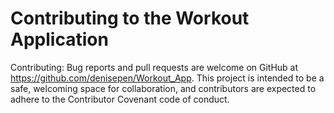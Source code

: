 # Contributing to the Workout Application

Contributing:
Bug reports and pull requests are welcome on GitHub at https://github.com/denisepen/Workout_App. This project is intended to be a safe, welcoming space for collaboration, and contributors are expected to adhere to the Contributor Covenant code of conduct.
